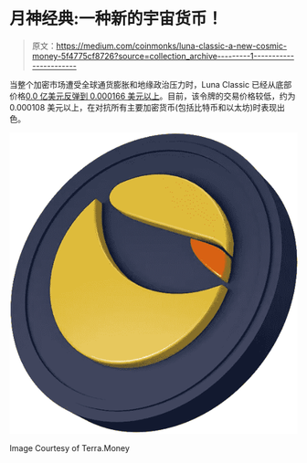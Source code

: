 # 月神经典:一种新的宇宙货币！

> 原文：<https://medium.com/coinmonks/luna-classic-a-new-cosmic-money-5f4775cf8726?source=collection_archive---------1----------------------->

当整个加密市场遭受全球通货膨胀和地缘政治压力时，Luna Classic 已经从底部价格[0.0 亿美元反弹到 0.000166 美元以上](https://www.coingecko.com/en/coins/terra-luna-classic)。目前，该令牌的交易价格较低，约为 0.000108 美元以上，在对抗所有主要加密货币(包括比特币和以太坊)时表现出色。

![](img/17dc03ea1641194d0b3bf661e346b4d7.png)

Image Courtesy of Terra.Money